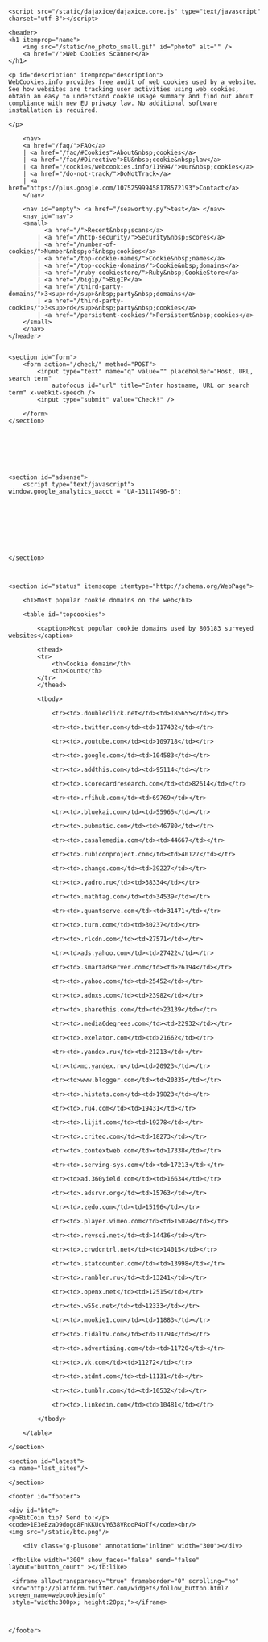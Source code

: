 



<!DOCTYPE html>


<html lang="en"> 
<head  prefix="og: http://ogp.me/ns# fb: http://ogp.me/ns/fb#" >
	<title>  Most popular cookie domains on the web </title>
	<meta charset="utf-8" />
	
	


<meta name="viewport" content="width=device-width, initial-scale=1, maximum-scale=1" />


<link rel="apple-touch-icon" href="/static/icon-iphone.png" />
<link rel="apple-touch-icon" sizes="72x72" href="/static/icon-ipad.png" />
<link rel="apple-touch-icon" sizes="114x114" href="/static/icon-iphone4.png" />

<meta name="webguard-domain-verification" content="IiEiOiIyOTgiLCI5OSI6Mi41MTM4MzA0NjM1NTEx" />

	
	
<meta name="description" content="Most popular cookie domains used by 805183 websites surveyed by WebCookies.info" />


	

<link rel="stylesheet" type="text/css" href="/static/normalize.css"/>
<link rel="stylesheet" type="text/css" href="/static/wps.css"/>
<link rel="shortcut icon" type="image/vnd.microsoft.icon" href="/static/favicon.ico"/>

<!--[if lt IE 9]>
<script src="/static/html5.js"></script>
<![endif]-->

<script type="text/javascript" src="/static/jquery.min.js"></script>
<script type="text/javascript" src="/static/jquery.tablesorter.min.js"></script>
<script type="text/javascript" src="/static/dajax/jquery.dajax.core.js"></script>

<script type="text/javascript" src="/static/jquery.lightbox-0.5.min.js"></script>
<link type="text/css" rel="stylesheet" media="screen" href="/static/jquery.lightbox-0.5.css"/>

<script>
//<![CDATA[
$(function() {
	$('#screen a').lightBox();
});
if (typeof console == "undefined") {
	this.console = {log: function() {}};
};
//]]>
</script>




	<script src="/static/dajaxice/dajaxice.core.js" type="text/javascript" charset="utf-8"></script>

	

<script>
(function(i,s,o,g,r,a,m){i['GoogleAnalyticsObject']=r;i[r]=i[r]||function(){
(i[r].q=i[r].q||[]).push(arguments)},i[r].l=1*new Date();a=s.createElement(o),
m=s.getElementsByTagName(o)[0];a.async=1;a.src=g;m.parentNode.insertBefore(a,m)
})(window,document,'script','//www.google-analytics.com/analytics.js','ga1');

ga1('create', 'UA-13117496-6', 'auto');
ga1('require', 'linkid', 'linkid.js');
ga1('send', 'pageview');



</script>

<script type="text/javascript">
  var _gaq = _gaq || [];
  var pluginUrl = '//www.google-analytics.com/plugins/ga/inpage_linkid.js';
  _gaq.push(['_require', 'inpage_linkid', pluginUrl]);
  _gaq.push(['_setAccount', 'UA-13117496-6']);
  _gaq.push(['_trackPageview']);

  (function() {
    var ga = document.createElement('script'); ga.type = 'text/javascript'; ga.async = true;
    ga.src = ('https:' == document.location.protocol ? 'https://' : 'http://') + 'stats.g.doubleclick.net/dc.js';
    var s = document.getElementsByTagName('script')[0]; s.parentNode.insertBefore(ga, s);
  })();

</script>


</head>

<body itemscope itemtype="http://schema.org/WebApplication">

	
	 
<div id="fb-root"></div>
<script>
  window.fbAsyncInit = function() {
    FB.init({
      appId      : '114202065421813',
      channelUrl : 'http://webcookies.info/channel.html',
      status     : true,
      cookie     : true,
      xfbml      : true 
    });

  };

  (function(d, debug){
     var js, id = 'facebook-jssdk', ref = d.getElementsByTagName('script')[0];
     if (d.getElementById(id)) {return;}
     js = d.createElement('script'); js.id = id; js.async = true;
     js.src = "http://connect.facebook.net/en_US/all" + (debug ? "/debug" : "") + ".js";
     ref.parentNode.insertBefore(js, ref);
   }(document, /*debug*/ false));
</script>

	

	<header>
	<h1 itemprop="name">
		<img src="/static/no_photo_small.gif" id="photo" alt="" />
		<a href="/">Web Cookies Scanner</a>
	</h1>

	<p id="description" itemprop="description">
	WebCookies.info provides free audit of web cookies used by a website. See how websites are tracking user activities using web cookies, obtain an easy to understand cookie usage summary and find out about compliance with new EU privacy law. No additional software installation is required.

	</p>
	
		<nav>
		<a href="/faq/">FAQ</a> 
		| <a href="/faq/#Cookies">About&nbsp;cookies</a> 
		| <a href="/faq/#Directive">EU&nbsp;cookie&nbsp;law</a>
		| <a href="/cookies/webcookies.info/11994/">Our&nbsp;cookies</a>
		| <a href="/do-not-track/">DoNotTrack</a>
		| <a href="https://plus.google.com/107525999458178572193">Contact</a>
		</nav>
		
		<nav id="empty"> <a href="/seaworthy.py">test</a> </nav>
        <nav id="nav">
		<small>
		      <a href="/">Recent&nbsp;scans</a>
            | <a href="/http-security/">Security&nbsp;scores</a>
            | <a href="/number-of-cookies/">Number&nbsp;of&nbsp;cookies</a>
            | <a href="/top-cookie-names/">Cookie&nbsp;names</a>
            | <a href="/top-cookie-domains/">Cookie&nbsp;domains</a>
            | <a href="/ruby-cookiestore/">Ruby&nbsp;CookieStore</a>
            | <a href="/bigip/">BigIP</a>
            | <a href="/third-party-domains/">3<sup>rd</sup>&nbsp;party&nbsp;domains</a>
            | <a href="/third-party-cookies/">3<sup>rd</sup>&nbsp;party&nbsp;cookies</a>
            | <a href="/persistent-cookies/">Persistent&nbsp;cookies</a>
		</small>
		</nav>
	</header>

	
	<section id="form">
		<form action="/check/" method="POST">
			<input type="text" name="q" value="" placeholder="Host, URL, search term"
				autofocus id="url" title="Enter hostname, URL or search term" x-webkit-speech /> 
			<input type="submit" value="Check!" /> 
			
		</form>
	</section>

	

	

	
    	
	<section id="adsense">
		<script type="text/javascript">
	window.google_analytics_uacct = "UA-13117496-6";

</script>

<script async src="//pagead2.googlesyndication.com/pagead/js/adsbygoogle.js"></script>

<ins class="adsbygoogle"
	     style="display:inline-block;width:728px;height:90px"
	          data-ad-client="ca-pub-8618780985613063"
		       data-ad-slot="2233566094"></ins>
<script>
        (adsbygoogle = window.adsbygoogle || []).push({});
</script>

	</section>
    	
	
	
	<section id="status" itemscope itemtype="http://schema.org/WebPage">
		
        <h1>Most popular cookie domains on the web</h1>

        <table id="topcookies">

            <caption>Most popular cookie domains used by 805183 surveyed websites</caption>

            <thead>
            <tr>
                <th>Cookie domain</th>
                <th>Count</th>
            </tr>
            </thead>

            <tbody>
            
                <tr><td>.doubleclick.net</td><td>185655</td></tr>
            
                <tr><td>.twitter.com</td><td>117432</td></tr>
            
                <tr><td>.youtube.com</td><td>109718</td></tr>
            
                <tr><td>.google.com</td><td>104583</td></tr>
            
                <tr><td>.addthis.com</td><td>95114</td></tr>
            
                <tr><td>.scorecardresearch.com</td><td>82614</td></tr>
            
                <tr><td>.rfihub.com</td><td>69769</td></tr>
            
                <tr><td>.bluekai.com</td><td>55965</td></tr>
            
                <tr><td>.pubmatic.com</td><td>46780</td></tr>
            
                <tr><td>.casalemedia.com</td><td>44667</td></tr>
            
                <tr><td>.rubiconproject.com</td><td>40127</td></tr>
            
                <tr><td>.chango.com</td><td>39227</td></tr>
            
                <tr><td>.yadro.ru</td><td>38334</td></tr>
            
                <tr><td>.mathtag.com</td><td>34539</td></tr>
            
                <tr><td>.quantserve.com</td><td>31471</td></tr>
            
                <tr><td>.turn.com</td><td>30237</td></tr>
            
                <tr><td>.rlcdn.com</td><td>27571</td></tr>
            
                <tr><td>ads.yahoo.com</td><td>27422</td></tr>
            
                <tr><td>.smartadserver.com</td><td>26194</td></tr>
            
                <tr><td>.yahoo.com</td><td>25452</td></tr>
            
                <tr><td>.adnxs.com</td><td>23982</td></tr>
            
                <tr><td>.sharethis.com</td><td>23139</td></tr>
            
                <tr><td>.media6degrees.com</td><td>22932</td></tr>
            
                <tr><td>.exelator.com</td><td>21662</td></tr>
            
                <tr><td>.yandex.ru</td><td>21213</td></tr>
            
                <tr><td>mc.yandex.ru</td><td>20923</td></tr>
            
                <tr><td>www.blogger.com</td><td>20335</td></tr>
            
                <tr><td>.histats.com</td><td>19823</td></tr>
            
                <tr><td>.ru4.com</td><td>19431</td></tr>
            
                <tr><td>.lijit.com</td><td>19278</td></tr>
            
                <tr><td>.criteo.com</td><td>18273</td></tr>
            
                <tr><td>.contextweb.com</td><td>17338</td></tr>
            
                <tr><td>.serving-sys.com</td><td>17213</td></tr>
            
                <tr><td>ad.360yield.com</td><td>16634</td></tr>
            
                <tr><td>.adsrvr.org</td><td>15763</td></tr>
            
                <tr><td>.zedo.com</td><td>15196</td></tr>
            
                <tr><td>.player.vimeo.com</td><td>15024</td></tr>
            
                <tr><td>.revsci.net</td><td>14436</td></tr>
            
                <tr><td>.crwdcntrl.net</td><td>14015</td></tr>
            
                <tr><td>.statcounter.com</td><td>13998</td></tr>
            
                <tr><td>.rambler.ru</td><td>13241</td></tr>
            
                <tr><td>.openx.net</td><td>12515</td></tr>
            
                <tr><td>.w55c.net</td><td>12333</td></tr>
            
                <tr><td>.mookie1.com</td><td>11883</td></tr>
            
                <tr><td>.tidaltv.com</td><td>11794</td></tr>
            
                <tr><td>.advertising.com</td><td>11720</td></tr>
            
                <tr><td>.vk.com</td><td>11272</td></tr>
            
                <tr><td>.atdmt.com</td><td>11131</td></tr>
            
                <tr><td>.tumblr.com</td><td>10532</td></tr>
            
                <tr><td>.linkedin.com</td><td>10481</td></tr>
            
            </tbody>

        </table>

	</section>
	
	<section id="latest">
	<a name="last_sites"/>
	  
	</section>

	<footer id="footer">
	
	<div id="btc">
	<p>BitCoin tip? Send to:</p>
	<code>1E3eEzaD9dogc8FnKKUcvY638VRooP4oTf</code><br/>
	<img src="/static/btc.png"/>
</div>


        <div class="g-plusone" annotation="inline" width="300"></div>

<script type="text/javascript">
  (function() {
    var po = document.createElement('script'); po.type = 'text/javascript'; po.async = true;
    po.src = 'https://apis.google.com/js/plusone.js';
    var s = document.getElementsByTagName('script')[0]; s.parentNode.insertBefore(po, s);
  })();
</script>


        


	 <fb:like width="300" show_faces="false" send="false" layout="button_count" ></fb:like>

	 <iframe allowtransparency="true" frameborder="0" scrolling="no" 
	 src="http://platform.twitter.com/widgets/follow_button.html?screen_name=webcookiesinfo"
  	 style="width:300px; height:20px;"></iframe>

	

	</footer>
	
</body>
</html>
